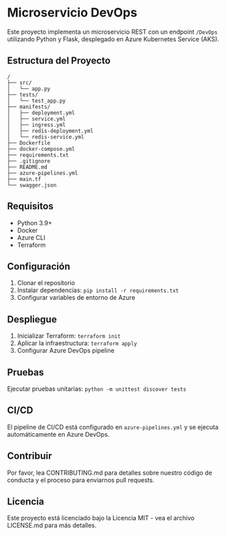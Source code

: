# Microservicio DevOps

Este proyecto implementa un microservicio REST con un endpoint `/DevOps` utilizando Python y Flask, desplegado en Azure Kubernetes Service (AKS).

## Estructura del Proyecto

```
/
├── src/
│   └── app.py
├── tests/
│   └── test_app.py
├── manifests/
│   ├── deployment.yml
│   ├── service.yml
│   ├── ingress.yml
│   ├── redis-deployment.yml
│   └── redis-service.yml
├── Dockerfile
├── docker-compose.yml
├── requirements.txt
├── .gitignore
├── README.md
├── azure-pipelines.yml
├── main.tf
└── swagger.json
```

## Requisitos

- Python 3.9+
- Docker
- Azure CLI
- Terraform

## Configuración

1. Clonar el repositorio
2. Instalar dependencias: `pip install -r requirements.txt`
3. Configurar variables de entorno de Azure

## Despliegue

1. Inicializar Terraform: `terraform init`
2. Aplicar la infraestructura: `terraform apply`
3. Configurar Azure DevOps pipeline

## Pruebas

Ejecutar pruebas unitarias: `python -m unittest discover tests`

## CI/CD

El pipeline de CI/CD está configurado en `azure-pipelines.yml` y se ejecuta automáticamente en Azure DevOps.

## Contribuir

Por favor, lea CONTRIBUTING.md para detalles sobre nuestro código de conducta y el proceso para enviarnos pull requests.

## Licencia

Este proyecto está licenciado bajo la Licencia MIT - vea el archivo LICENSE.md para más detalles.